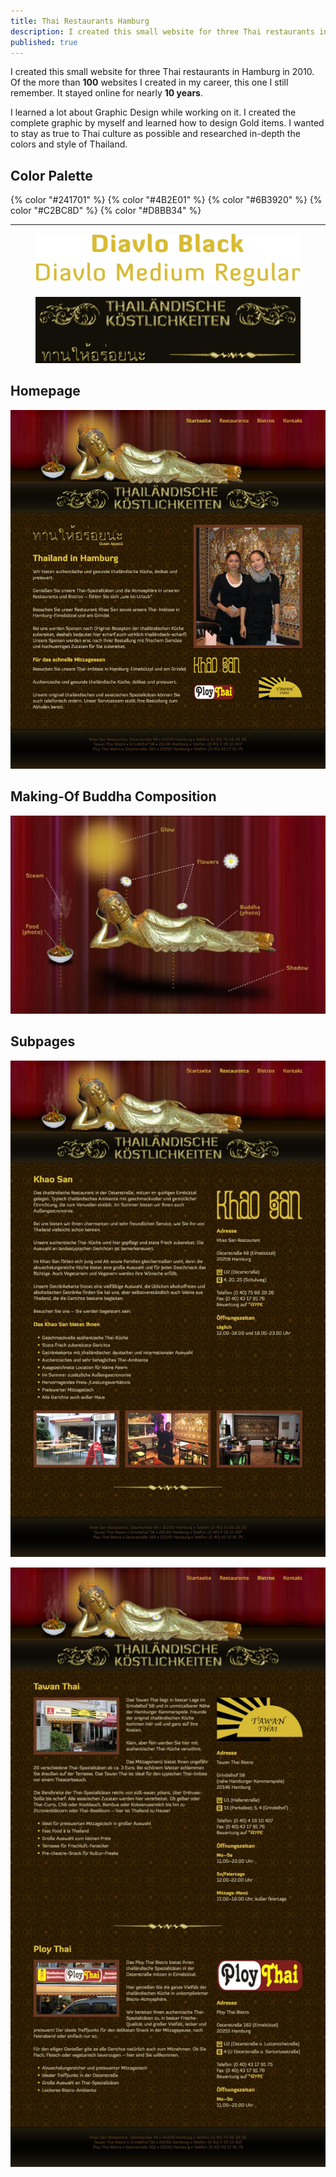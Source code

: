 ```yaml
---
title: Thai Restaurants Hamburg
description: I created this small website for three Thai restaurants in Hamburg in 2010.
published: true
---
```


I created this small website for three Thai restaurants in Hamburg in 2010. Of the more than **100** websites I created in my career, this one I still remember. It stayed online for nearly **10 years**.

I learned a lot about Graphic Design while working on it. I created the complete graphic by myself and learned how to design Gold items. I wanted to stay as true to Thai culture as possible and researched in-depth the colors and style of Thailand.

## Color Palette

<div class="color-stack">
  {% color "#241701" %}
  {% color "#4B2E01" %}
  {% color "#6B3920" %}
  {% color "#C2BC8D" %}
  {% color "#D8BB34" %}
</div>

---

<figure class="dark image-shadow">

![Typeface Diavlo](./images/thai-restaurant-typefaces.svg)

</figure>

<figure class="light image-shadow">

![Gold Accessories](./images/thai-restaurant-accessories.jpg)

</figure>

## Homepage

![Homepage](./images/thai-restaurant-homepage.jpg)

## Making-Of Buddha Composition

![Subpage](./images/thai-restaurant-making-of-buddha.jpg)

## Subpages

![Subpage Restaurants](./images/thai-restaurant-restaurants.jpg)

![Phone Bistros](./images/thai-restaurant-bistros.jpg)
